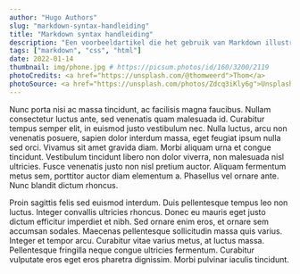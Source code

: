 ```yaml
---
author: "Hugo Authors"
slug: "markdown-syntax-handleiding"
title: "Markdown syntax handleiding"
description: "Een voorbeeldartikel die het gebruik van Markdown illustreert."
tags: ["markdown", "css", "html"]
date: 2022-01-14
thumbnail: img/phone.jpg # https://picsum.photos/id/160/3200/2119
photoCredits: <a href="https://unsplash.com/@thomweerd">Thom</a> 
photoSource: <a href="https://unsplash.com/photos/Zdcq3iKly6g">Unsplash</a>
---
```


Nunc porta nisi ac massa tincidunt, ac facilisis magna faucibus. Nullam consectetur luctus ante, sed venenatis quam malesuada id. Curabitur tempus semper elit, in euismod justo vestibulum nec. Nulla luctus, arcu non venenatis posuere, sapien dolor interdum massa, eget feugiat ipsum nulla sed orci. Vivamus sit amet gravida diam. Morbi aliquam urna et congue tincidunt. Vestibulum tincidunt libero non dolor viverra, non malesuada nisl ultricies. Fusce venenatis justo non nisl pretium auctor. Aliquam fermentum metus sem, porttitor auctor diam elementum a. Phasellus vel ornare ante. Nunc blandit dictum rhoncus.

Proin sagittis felis sed euismod interdum. Duis pellentesque tempus leo non luctus. Integer convallis ultricies rhoncus. Donec eu mauris eget justo dictum efficitur imperdiet et nibh. Sed ornare enim eros, et ornare sem accumsan sodales. Maecenas pellentesque sollicitudin massa quis varius. Integer et tempor arcu. Curabitur vitae varius metus, at luctus massa. Pellentesque fringilla neque congue ultricies fermentum. Curabitur vulputate eros eget eros pharetra dignissim. Morbi pulvinar iaculis tincidunt.

